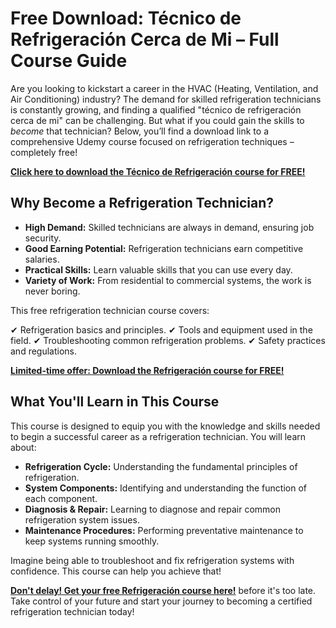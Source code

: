 # Free Download: Técnico de Refrigeración Cerca de Mi – Full Course Guide

Are you looking to kickstart a career in the HVAC (Heating, Ventilation, and Air Conditioning) industry? The demand for skilled refrigeration technicians is constantly growing, and finding a qualified "técnico de refrigeración cerca de mi" can be challenging. But what if you could gain the skills to *become* that technician? Below, you’ll find a download link to a comprehensive Udemy course focused on refrigeration techniques – completely free!

[**Click here to download the Técnico de Refrigeración course for FREE!**](https://udemywork.com/tecnico-de-refrigeracion-cerca-de-mi)

## Why Become a Refrigeration Technician?

*   **High Demand:** Skilled technicians are always in demand, ensuring job security.
*   **Good Earning Potential:** Refrigeration technicians earn competitive salaries.
*   **Practical Skills:** Learn valuable skills that you can use every day.
*   **Variety of Work:** From residential to commercial systems, the work is never boring.

This free refrigeration technician course covers:

✔ Refrigeration basics and principles.
✔ Tools and equipment used in the field.
✔ Troubleshooting common refrigeration problems.
✔ Safety practices and regulations.

[**Limited-time offer: Download the Refrigeración course for FREE!**](https://udemywork.com/tecnico-de-refrigeracion-cerca-de-mi)

## What You'll Learn in This Course

This course is designed to equip you with the knowledge and skills needed to begin a successful career as a refrigeration technician. You will learn about:

*   **Refrigeration Cycle:** Understanding the fundamental principles of refrigeration.
*   **System Components:** Identifying and understanding the function of each component.
*   **Diagnosis & Repair:** Learning to diagnose and repair common refrigeration system issues.
*   **Maintenance Procedures:** Performing preventative maintenance to keep systems running smoothly.

Imagine being able to troubleshoot and fix refrigeration systems with confidence. This course can help you achieve that!

[**Don't delay! Get your free Refrigeración course here!**](https://udemywork.com/tecnico-de-refrigeracion-cerca-de-mi) before it's too late. Take control of your future and start your journey to becoming a certified refrigeration technician today!

